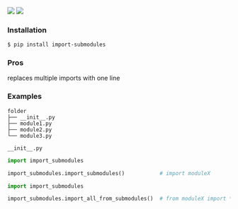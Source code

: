 [![](https://img.shields.io/pypi/v/import-submodules.svg?maxAge=3600)](https://pypi.org/project/import-submodules/)
[![](https://img.shields.io/badge/License-Unlicense-blue.svg?longCache=True)](https://unlicense.org/)

### Installation
```bash
$ pip install import-submodules
```

### Pros
replaces multiple imports with one line

### Examples
```
folder
├── __init__.py
├── module1.py
├── module2.py
└── module3.py
```

`__init__.py`
```python
import import_submodules

import_submodules.import_submodules()           # import moduleX
```
```python
import import_submodules

import_submodules.import_all_from_submodules()  # from moduleX import *
```

